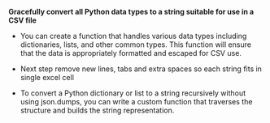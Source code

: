 **Gracefully convert all Python data types to a string suitable for use in a CSV file**

- You can create a function that handles various data types including dictionaries, lists, and other common types. This
function will ensure that the data is appropriately formatted and escaped for CSV use.

- Next step remove new lines, tabs and extra spaces so each string fits in single excel cell
- To convert a Python dictionary or list to a string recursively without using json.dumps, you can write a custom 
function that traverses the structure and builds the string representation.